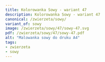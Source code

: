```yaml
---
title: Kolorowanka Sowy - wariant 47
description: Kolorowanka Sowy - wariant 47
canonical: /zwierzeta/sowy/
variant_of: sowy
image: /zwierzeta/sowy/47/sowy-47.svg
pdf: /zwierzeta/sowy/47/sowy-47.pdf
alt: "Malowanka sowy do druku A4"
tags:
- zwierzeta
- sowy
---
```

